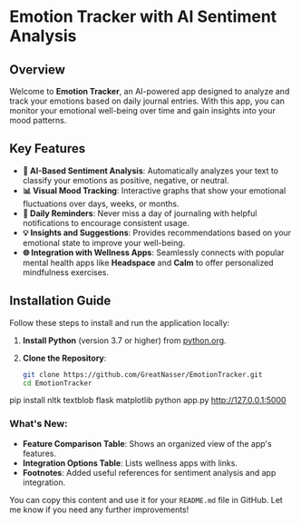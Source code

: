 # Emotion Tracker with AI Sentiment Analysis

## Overview
Welcome to **Emotion Tracker**, an AI-powered app designed to analyze and track your emotions based on daily journal entries. With this app, you can monitor your emotional well-being over time and gain insights into your mood patterns.

## Key Features
- **🧠 AI-Based Sentiment Analysis**: Automatically analyzes your text to classify your emotions as positive, negative, or neutral.
- **📊 Visual Mood Tracking**: Interactive graphs that show your emotional fluctuations over days, weeks, or months.
- **🔔 Daily Reminders**: Never miss a day of journaling with helpful notifications to encourage consistent usage.
- **💡 Insights and Suggestions**: Provides recommendations based on your emotional state to improve your well-being.
- **🌐 Integration with Wellness Apps**: Seamlessly connects with popular mental health apps like **Headspace** and **Calm** to offer personalized mindfulness exercises.

## Installation Guide

Follow these steps to install and run the application locally:

1. **Install Python** (version 3.7 or higher) from [python.org](https://www.python.org/downloads/).
   
2. **Clone the Repository**:
   ```bash
   git clone https://github.com/GreatNasser/EmotionTracker.git
   cd EmotionTracker
pip install nltk textblob flask matplotlib
python app.py
http://127.0.0.1:5000

### What's New:
- **Feature Comparison Table**: Shows an organized view of the app's features.
- **Integration Options Table**: Lists wellness apps with links.
- **Footnotes**: Added useful references for sentiment analysis and app integration.

You can copy this content and use it for your `README.md` file in GitHub. Let me know if you need any further improvements!
